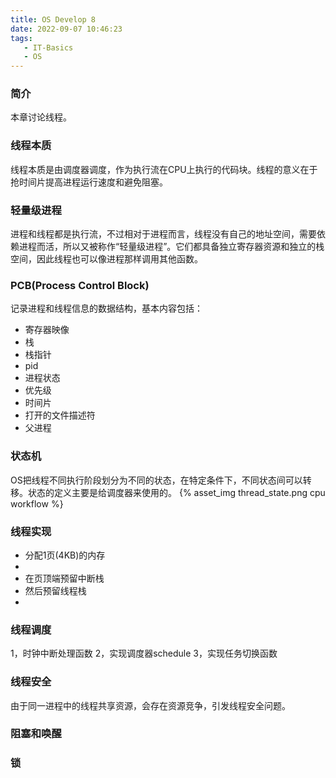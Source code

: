```yaml
---
title: OS Develop 8
date: 2022-09-07 10:46:23
tags:
   - IT-Basics
   - OS
---
```


### 简介
本章讨论线程。


### 线程本质
线程本质是由调度器调度，作为执行流在CPU上执行的代码块。线程的意义在于抢时间片提高进程运行速度和避免阻塞。


### 轻量级进程
进程和线程都是执行流，不过相对于进程而言，线程没有自己的地址空间，需要依赖进程而活，所以又被称作“轻量级进程”。它们都具备独立寄存器资源和独立的栈空间，因此线程也可以像进程那样调用其他函数。

### PCB(Process Control Block)
记录进程和线程信息的数据结构，基本内容包括：
- 寄存器映像
- 栈
- 栈指针
- pid
- 进程状态
- 优先级
- 时间片
- 打开的文件描述符
- 父进程

### 状态机
OS把线程不同执行阶段划分为不同的状态，在特定条件下，不同状态间可以转移。状态的定义主要是给调度器来使用的。
{% asset_img thread_state.png cpu workflow %}


### 线程实现
- 分配1页(4KB)的内存
- 
- 在页顶端预留中断栈
- 然后预留线程栈
- 

### 线程调度
1，时钟中断处理函数
2，实现调度器schedule
3，实现任务切换函数


### 线程安全
由于同一进程中的线程共享资源，会存在资源竞争，引发线程安全问题。



### 阻塞和唤醒




### 锁